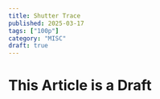 ```yaml
---
title: Shutter Trace
published: 2025-03-17
tags: ["100p"]
category: "MISC"
draft: true
---
```


# This Article is a Draft